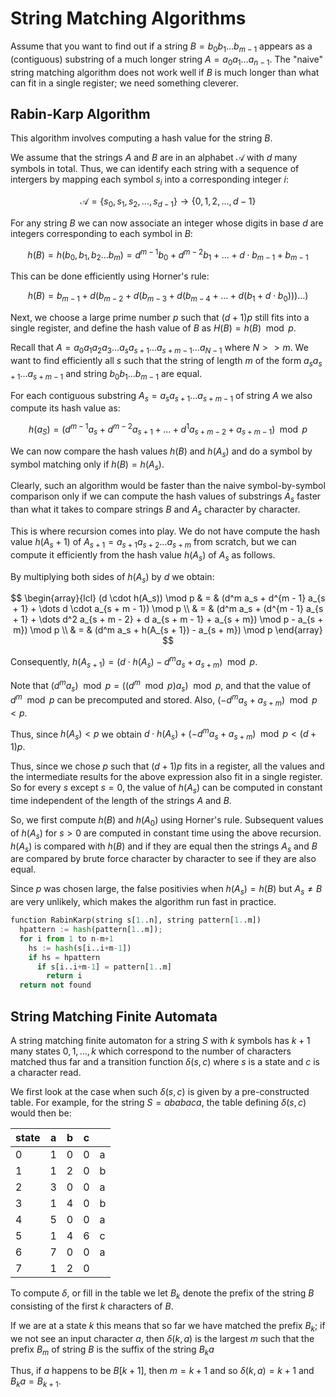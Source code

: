 # String Matching Algorithms

Assume that you want to find out if a string $B = b_0 b_1 \dots b_{m - 1}$ appears as a (contiguous) substring of a much longer string $A = a_0 a_1 \dots a_{n - 1}$. The "naive" string matching algorithm does not work well if $B$ is much longer than what can fit in a single register; we need something cleverer.

## Rabin-Karp Algorithm

This algorithm involves computing a hash value for the string $B$.

We assume that the strings $A$ and $B$ are in an alphabet $\mathcal{A}$ with $d$ many symbols in total. Thus, we can identify each string with a sequence of intergers by mapping each symbol $s_i$ into a corresponding integer $i$:

$$
\mathcal{A} = \{ s_0, s_1, s_2, \dots, s_{d - 1} \} \rightarrow \{ 0, 1, 2, \dots, d - 1 \}
$$

For any string $B$ we can now associate an integer whose digits in base $d$ are integers corresponding to each symbol in $B$:

$$
h(B) = h(b_0, b_1, b_2 \dots b_m) = d^{m - 1} b_0 + d^{m - 2} b_1 + \dots + d \cdot b_{m - 1} + b_{m - 1}
$$

This can be done efficiently using Horner's rule:

$$
h(B) = b_{m - 1} + d(b_{m - 2} + d(b_{m - 3} + d(b_{m - 4} + \dots + d(b_1 + d \cdot b_0))) \dots )
$$

Next, we choose a large prime number $p$ such that $(d + 1)p$ still fits into a single register, and define the hash value of $B$ as $H(B) = h(B) \mod p$.

Recall that $A = a_0 a_1 a_2 a_3 \dots a_s a_{s + 1} \dots a_{s + m - 1} \dots a_{N - 1}$ where $N >> m$. We want to find efficiently all $s$ such that the string of length $m$ of the form $a_s a_{s + 1} \dots a_{s + m - 1}$ and string $b_0 b_1 \dots b_{m - 1}$ are equal.

For each contiguous substring $A_s = a_s a_{s + 1} \dots a_{s + m - 1}$ of string $A$ we also compute its hash value as:

$$
h(a_S) = (d^{m - 1} a_s + d^{m - 2} a_{s + 1} + \dots + d^1 a_{s + m - 2} + a_{s + m - 1}) \mod p
$$

We can now compare the hash values $h(B)$ and $h(A_s)$ and do a symbol by symbol matching only if $h(B) = h(A_s)$.

Clearly, such an algorithm would be faster than the naive symbol-by-symbol comparison only if we can compute the hash values of substrings $A_s$ faster than what it takes to compare strings $B$ and $A_s$ character by character.

This is where recursion comes into play. We do not have compute the hash value $h(A_s + 1)$ of $A_{s + 1} = a_{s + 1} a_{s + 2} \dots a_{s + m}$ from scratch, but we can compute it efficiently from the hash value $h(A_s)$ of $A_s$ as follows.

By multiplying both sides of $h(A_s)$ by $d$ we obtain:

$$
\begin{array}{lcl}
  (d \cdot h(A_s)) \mod p & = & (d^m a_s + d^{m - 1} a_{s + 1} + \dots d \cdot a_{s + m - 1}) \mod p \\
  & = & (d^m a_s + (d^{m - 1} a_{s + 1} + \dots d^2 a_{s + m - 2} + d a_{s + m - 1} + a_{s + m}) \mod p - a_{s + m}) \mod p \\
  & = & (d^m a_s + h(A_{s + 1}) - a_{s + m}) \mod p
\end{array}
$$

Consequently, $h(A_{s + 1}) = (d \cdot h(A_s) - d^m a_s + a_{s + m}) \mod p$.

Note that $(d^m a_s) \mod p = ((d^m \mod p) a_s) \mod p$, and that the value of $d^m \mod p$ can be precomputed and stored. Also, $(-d^m a_s + a_{s + m}) \mod p < p$.

Thus, since $h(A_s) < p$ we obtain $d \cdot h(A_s) + (-d^m a_s + a_{s + m}) \mod p < (d + 1)p$.

Thus, since we chose $p$ such that $(d + 1)p$ fits in a register, all the values and the intermediate results for the above expression also fit in a single register. So for every $s$ except $s = 0$, the value of $h(A_s)$ can be computed in constant time independent of the length of the strings $A$ and $B$.

So, we first compute $h(B)$ and $h(A_0)$ using Horner's rule. Subsequent values of $h(A_s)$ for $s > 0$ are computed in constant time using the above recursion. $h(A_s)$ is compared with $h(B)$ and if they are equal then the strings $A_s$ and $B$ are compared by brute force character by character to see if they are also equal.

Since $p$ was chosen large, the false positivies when $h(A_s) = h(B)$ but $A_s \ne B$ are very unlikely, which makes the algorithm run fast in practice.

```python
function RabinKarp(string s[1..n], string pattern[1..m])
  hpattern := hash(pattern[1..m]);
  for i from 1 to n-m+1
    hs := hash(s[i..i+m-1])
    if hs = hpattern
      if s[i..i+m-1] = pattern[1..m]
        return i
  return not found
```

## String Matching Finite Automata

A string matching finite automaton for a string $S$ with $k$ symbols has $k + 1$ many states $0, 1, \dots, k$ which correspond to the number of characters matched thus far and a transition function $\delta(s, c)$ where $s$ is a state and $c$ is a character read.

We first look at the case when such $\delta(s, c)$ is given by a pre-constructed table. For example, for the string $S = ababaca$, the table defining $\delta(s, c)$ would then be:

| state | a | b | c |   |
| ----- | - | - | - | - |
| 0     | 1 | 0 | 0 | a |
| 1     | 1 | 2 | 0 | b |
| 2     | 3 | 0 | 0 | a |
| 3     | 1 | 4 | 0 | b |
| 4     | 5 | 0 | 0 | a |
| 5     | 1 | 4 | 6 | c |
| 6     | 7 | 0 | 0 | a |
| 7     | 1 | 2 | 0 |   |

To compute $\delta$, or fill in the table we let $B_k$ denote the prefix of the string $B$ consisting of the first $k$ characters of $B$.

If we are at a state $k$ this means that so far we have matched the prefix $B_k$; if we not see an input character $a$, then $\delta(k, a)$ is the largest $m$ such that the prefix $B_m$ of string $B$ is the suffix of the string $B_k a$

Thus, if $a$ happens to be $B[k + 1]$, then $m = k + 1$ and so $\delta(k, a) = k + 1$ and $B_k a = B_{k + 1}$.
